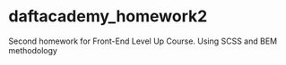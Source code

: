 # daftacademy_homework2
Second homework for Front-End Level Up Course. Using SCSS and BEM methodology
